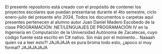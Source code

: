 El presente repositorio está creado con el propósito de contener los proyectos escolares que puedan presentarse durante el 4to semestre, ciclo enero-julio del presente año 2024.
Todos los documentos o carpetas aquí presentes pertenecen al alumno autor Juan Daniel Madero Escobedo de la clase PROGRAMACIÓN .NET/LENGUAJES DE PROGRAMACIÓN IV en la Ingeniería en Computación de la Universidad Autónoma de Zacatecas, cuyo código fuente está escrito en
C# nativo.
Sin más por el momento... Naaaah quien va a leer esto?! JAJAJAJA es pura broma todo esto, ¿apoco sí muy formal? JAJAJAJAJA
